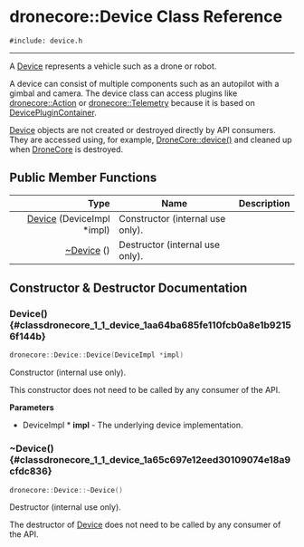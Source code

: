 # dronecore::Device Class Reference
`#include: device.h`

----


A [Device](classdronecore_1_1_device.md) represents a vehicle such as a drone or robot. 


A device can consist of multiple components such as an autopilot with a gimbal and camera. The device class can access plugins like [dronecore::Action](classdronecore_1_1_action.md) or [dronecore::Telemetry](classdronecore_1_1_telemetry.md) because it is based on [DevicePluginContainer](classdronecore_1_1_device_plugin_container.md).


[Device](classdronecore_1_1_device.md) objects are not created or destroyed directly by API consumers. They are accessed using, for example, [DroneCore::device()](classdronecore_1_1_drone_core.md#classdronecore_1_1_drone_core_1a5bac6e419e56a1f77a51adef98e94e7c) and cleaned up when [DroneCore](classdronecore_1_1_drone_core.md) is destroyed. 


## Public Member Functions


Type | Name | Description
---: | --- | ---
| [Device](#classdronecore_1_1_device_1aa64ba685fe110fcb0a8e1b92156f144b) (DeviceImpl *impl) | Constructor (internal use only).
| [~Device](#classdronecore_1_1_device_1a65c697e12eed30109074e18a9cfdc836) () | Destructor (internal use only).


## Constructor & Destructor Documentation


### Device() {#classdronecore_1_1_device_1aa64ba685fe110fcb0a8e1b92156f144b}
```cpp
dronecore::Device::Device(DeviceImpl *impl)
```


Constructor (internal use only).

This constructor does not need to be called by any consumer of the API.

**Parameters**

* DeviceImpl * **impl** - The underlying device implementation.

### ~Device() {#classdronecore_1_1_device_1a65c697e12eed30109074e18a9cfdc836}
```cpp
dronecore::Device::~Device()
```


Destructor (internal use only).

The destructor of [Device](classdronecore_1_1_device.md) does not need to be called by any consumer of the API.